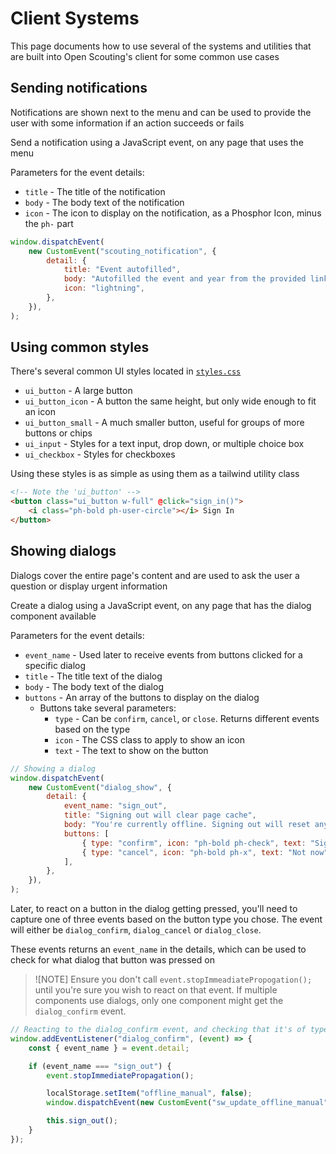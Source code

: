 # Client Systems

This page documents how to use several of the systems and utilities that are built into Open Scouting's client for some common use cases

## Sending notifications
Notifications are shown next to the menu and can be used to provide the user with some information if an action succeeds or fails

Send a notification using a JavaScript event, on any page that uses the menu

Parameters for the event details:
- `title` - The title of the notification
- `body` - The body text of the notification
- `icon` - The icon to display on the notification, as a Phosphor Icon, minus the `ph-` part

```js
window.dispatchEvent(
    new CustomEvent("scouting_notification", {
        detail: {
            title: "Event autofilled",
            body: "Autofilled the event and year from the provided link data",
            icon: "lightning",
        },
    }),
);
```

## Using common styles
There's several common UI styles located in [`styles.css`](/scouting/static/main/src/styles.css)

- `ui_button` - A large button
- `ui_button_icon` - A button the same height, but only wide enough to fit an icon
- `ui_button_small` - A much smaller button, useful for groups of more buttons or chips
- `ui_input` - Styles for a text input, drop down, or multiple choice box
- `ui_checkbox` - Styles for checkboxes

Using these styles is as simple as using them as a tailwind utility class

```html
<!-- Note the 'ui_button' -->
<button class="ui_button w-full" @click="sign_in()">
    <i class="ph-bold ph-user-circle"></i> Sign In
</button>
```

## Showing dialogs
Dialogs cover the entire page's content and are used to ask the user a question or display urgent information

Create a dialog using a JavaScript event, on any page that has the dialog component available

Parameters for the event details:
- `event_name` - Used later to receive events from buttons clicked for a specific dialog
- `title` - The title text of the dialog
- `body` - The body text of the dialog
- `buttons` - An array of the buttons to display on the dialog
    - Buttons take several parameters:
        - `type` - Can be `confirm`, `cancel`, or `close`. Returns different events based on the type
        - `icon` - The CSS class to apply to show an icon
        - `text` - The text to show on the button

```js
// Showing a dialog
window.dispatchEvent(
    new CustomEvent("dialog_show", {
        detail: {
            event_name: "sign_out",
            title: "Signing out will clear page cache",
            body: "You're currently offline. Signing out will reset any cached pages to make sure your user is actually signed in. Those pages will not be able to be cached again until you're online, so the site may not work properly if you proceed. Are you sure you want to sign out?",
            buttons: [
                { type: "confirm", icon: "ph-bold ph-check", text: "Sign out" },
                { type: "cancel", icon: "ph-bold ph-x", text: "Not now" },
            ],
        },
    }),
);
```

Later, to react on a button in the dialog getting pressed, you'll need to capture one of three events based on the button type you chose. The event will either be `dialog_confirm`, `dialog_cancel` or `dialog_close`.

These events returns an `event_name` in the details, which can be used to check for what dialog that button was pressed on

> ![NOTE]
> Ensure you don't call `event.stopImmeadiatePropogation();` until you're sure you wish to react on that event. If multiple components use dialogs, only one component might get the `dialog_confirm` event.

```js
// Reacting to the dialog_confirm event, and checking that it's of type sign_out before doing anything with that event
window.addEventListener("dialog_confirm", (event) => {
    const { event_name } = event.detail;

    if (event_name === "sign_out") {
        event.stopImmediatePropagation();

        localStorage.setItem("offline_manual", false);
        window.dispatchEvent(new CustomEvent("sw_update_offline_manual"));

        this.sign_out();
    }
});
```
